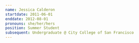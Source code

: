 ```yaml
---
name: Jessica Calderon
startdate: 2011-06-01
enddate: 2012-08-01
pronouns: she/her/hers
position: Summer Student
subsequent: Undergraduate @ City College of San Francisco
---
```

